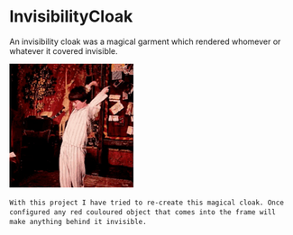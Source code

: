 # InvisibilityCloak

An invisibility cloak was a magical garment which rendered whomever or whatever it covered invisible. 

![](https://github.com/anishsghiya/InvisibilityCloak/blob/main/harry-potter-daniel-radcliffe.gif)

```With this project I have tried to re-create this magical cloak. Once configured any red couloured object that comes into the frame will make anything behind it invisible.```
